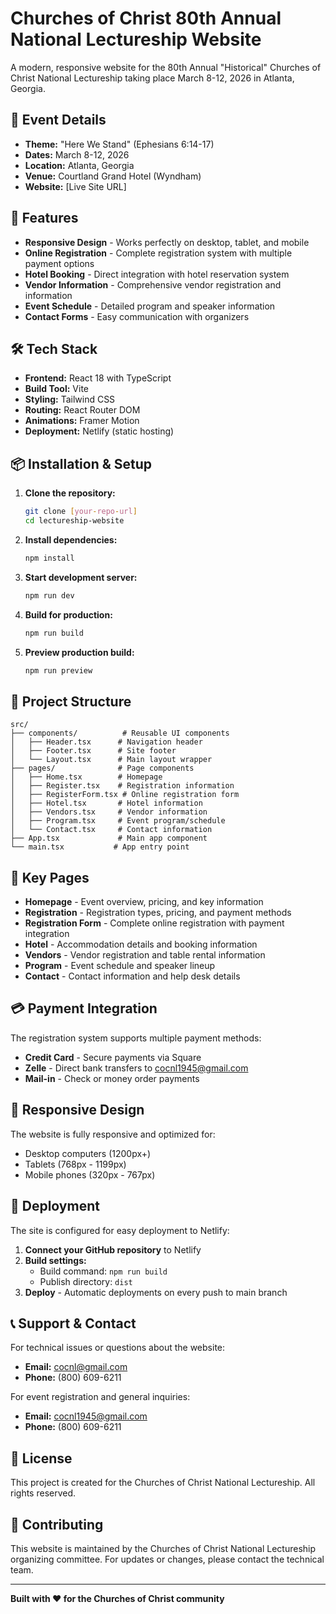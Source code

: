 # Churches of Christ 80th Annual National Lectureship Website

A modern, responsive website for the 80th Annual "Historical" Churches of Christ National Lectureship taking place March 8-12, 2026 in Atlanta, Georgia.

## 🎯 Event Details

- **Theme:** "Here We Stand" (Ephesians 6:14-17)
- **Dates:** March 8-12, 2026
- **Location:** Atlanta, Georgia
- **Venue:** Courtland Grand Hotel (Wyndham)
- **Website:** [Live Site URL]

## 🚀 Features

- **Responsive Design** - Works perfectly on desktop, tablet, and mobile
- **Online Registration** - Complete registration system with multiple payment options
- **Hotel Booking** - Direct integration with hotel reservation system
- **Vendor Information** - Comprehensive vendor registration and information
- **Event Schedule** - Detailed program and speaker information
- **Contact Forms** - Easy communication with organizers

## 🛠️ Tech Stack

- **Frontend:** React 18 with TypeScript
- **Build Tool:** Vite
- **Styling:** Tailwind CSS
- **Routing:** React Router DOM
- **Animations:** Framer Motion
- **Deployment:** Netlify (static hosting)

## 📦 Installation & Setup

1. **Clone the repository:**
   ```bash
   git clone [your-repo-url]
   cd lectureship-website
   ```

2. **Install dependencies:**
   ```bash
   npm install
   ```

3. **Start development server:**
   ```bash
   npm run dev
   ```

4. **Build for production:**
   ```bash
   npm run build
   ```

5. **Preview production build:**
   ```bash
   npm run preview
   ```

## 📁 Project Structure

```
src/
├── components/          # Reusable UI components
│   ├── Header.tsx      # Navigation header
│   ├── Footer.tsx      # Site footer
│   └── Layout.tsx      # Main layout wrapper
├── pages/              # Page components
│   ├── Home.tsx        # Homepage
│   ├── Register.tsx    # Registration information
│   ├── RegisterForm.tsx # Online registration form
│   ├── Hotel.tsx       # Hotel information
│   ├── Vendors.tsx     # Vendor information
│   ├── Program.tsx     # Event program/schedule
│   └── Contact.tsx     # Contact information
├── App.tsx             # Main app component
└── main.tsx           # App entry point
```

## 🎨 Key Pages

- **Homepage** - Event overview, pricing, and key information
- **Registration** - Registration types, pricing, and payment methods
- **Registration Form** - Complete online registration with payment integration
- **Hotel** - Accommodation details and booking information
- **Vendors** - Vendor registration and table rental information
- **Program** - Event schedule and speaker lineup
- **Contact** - Contact information and help desk details

## 💳 Payment Integration

The registration system supports multiple payment methods:
- **Credit Card** - Secure payments via Square
- **Zelle** - Direct bank transfers to cocnl1945@gmail.com
- **Mail-in** - Check or money order payments

## 📱 Responsive Design

The website is fully responsive and optimized for:
- Desktop computers (1200px+)
- Tablets (768px - 1199px)
- Mobile phones (320px - 767px)

## 🚀 Deployment

The site is configured for easy deployment to Netlify:

1. **Connect your GitHub repository** to Netlify
2. **Build settings:**
   - Build command: `npm run build`
   - Publish directory: `dist`
3. **Deploy** - Automatic deployments on every push to main branch

## 📞 Support & Contact

For technical issues or questions about the website:
- **Email:** cocnl@gmail.com
- **Phone:** (800) 609-6211

For event registration and general inquiries:
- **Email:** cocnl1945@gmail.com
- **Phone:** (800) 609-6211

## 📄 License

This project is created for the Churches of Christ National Lectureship. All rights reserved.

## 🤝 Contributing

This website is maintained by the Churches of Christ National Lectureship organizing committee. For updates or changes, please contact the technical team.

---

**Built with ❤️ for the Churches of Christ community**